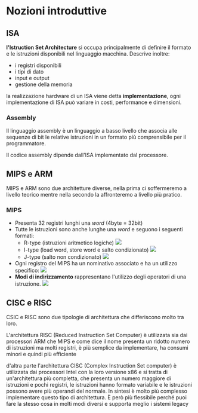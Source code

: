﻿# Nozioni introduttive

## ISA

**l'Istruction Set Architecture** si occupa principalmente di definire il formato e le istruzioni disponibili nel linguaggio macchina. Descrive inoltre:
- i registri disponibili
- i tipi di dato
- input e output
- gestione della memoria

la realizzazione hardware di un ISA viene detta **implementazione**, ogni implementazione di ISA può variare in costi, performance e dimensioni.

### Assembly

Il linguaggio assembly è un linguaggio a basso livello che associa alle sequenze di bit le relative istruzioni in un formato più  comprensibile per il programmatore.

Il codice assembly dipende dall'ISA implementato dal processore.

## MIPS e ARM

MIPS e ARM sono due architetture diverse, nella prima ci soffermeremo a livello teorico mentre nella secondo la affronteremo a livello più pratico.

### MIPS

- Presenta 32 registri lunghi una *word* (4byte = 32bit)
- Tutte le istruzioni sono anche lunghe una *word* e seguono i seguenti formati:
	- R-type (istruzioni aritmetico logiche)
	![](https://i.ibb.co/pLnQYk4/rtype.png)
	- I-type (load word, store word e salto condizionato)
	![](https://i.ibb.co/sq3qGc4/itype.png)
	- J-type (salto non condizionato)
	![](https://i.ibb.co/k6kFS5v/jtype.png)
- Ogni registro del MIPS ha un nominativo associato e ha un utilizzo specifico:
![](https://i.ibb.co/6RtjHqL/registers.png)
- **Modi di indirizzamento** rappresentano l'utilizzo degli operatori di una istruzione.
![](https://i.ibb.co/nQjt4Qz/add-mode.png)

## CISC e RISC

CSIC e RISC sono due tipologie di architettura che differiscono molto tra loro.

L'architettura RISC (Reduced Instruction Set Computer) è utilizzata sia dai processori ARM che MIPS e come dice il nome presenta un ridotto numero di istruzioni ma molti registri, è più semplice da implementare, ha consumi minori e quindi più efficiente 

d'altra parte l'architettura CISC (Complex Instruction Set computer) è utilizzata dai processori Intel con la loro versione x86 e si tratta di un'architettura più completta, che presenta un numero maggiore di istruzioni e pochi registri, le istruzioni hanno formato variabile e le istruzioni possono avere più operandi del normale. In sintesi è molto più complesso implementare questo tipo di architettura. 
È però più flessibile perché puoi fare la stesso cosa in molti modi diversi e supporta meglio i sistemi legacy
